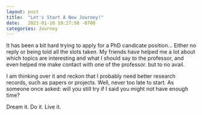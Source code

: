 ```yaml
---
layout: post
title:  "Let's Start A New Journey!"
date:   2021-01-10 19:27:58 -0700
categories: Journey
---
```

It has been a bit hard trying to apply for a PhD candicate position... Either no reply or being told all the slots taken. My friends have helped me a lot about which topics are interesting and what I should say to the professor, and even helped me make contact with one of the professor. but to no avail.

I am thinking over it and reckon that I probably need better research records, such as papers or projects. Well, never too late to start. As someone once asked: will you still try if I said you might not have enough time?

Dream it. Do it. Live it.